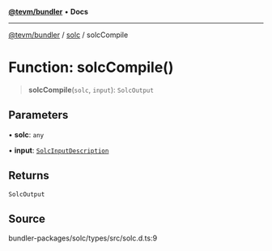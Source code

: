 [**@tevm/bundler**](../../README.md) • **Docs**

***

[@tevm/bundler](../../modules.md) / [solc](../README.md) / solcCompile

# Function: solcCompile()

> **solcCompile**(`solc`, `input`): `SolcOutput`

## Parameters

• **solc**: `any`

• **input**: [`SolcInputDescription`](../type-aliases/SolcInputDescription.md)

## Returns

`SolcOutput`

## Source

bundler-packages/solc/types/src/solc.d.ts:9
